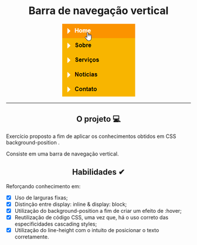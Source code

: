 <div align="center"><h1>Barra de navegação vertical</h1>

![nav](https://github.com/MariliaMSiqueira/Udemy-Desenvolvimento-WEB/blob/main/CSS/4-Mini-Projeto-Barra-Navegacao-Vertical/img/layout-nav.gif)

</div>


---

<div align="center"><h2>O projeto 💻</h2></div>

Exercício proposto a fim de aplicar os conhecimentos obtidos em  CSS background-position . <br>

Consiste em uma barra de navegação vertical. <br>

<div align="center"><h2>Habilidades ✔</h2></div>

Reforçando conhecimento em:

 - [x] Uso de larguras fixas;
 - [x] Distinção entre display: inline & display: block;
 - [x] Utilização do background-position a fim de criar um efeito de :hover;
 - [x] Reutilização de código CSS, uma vez que, há o uso correto das especificidades cascading styles;
 - [x] Utilização do line-height com o intuito de posicionar o texto corretamente.